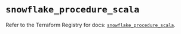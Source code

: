 # `snowflake_procedure_scala`

Refer to the Terraform Registry for docs: [`snowflake_procedure_scala`](https://registry.terraform.io/providers/snowflake-labs/snowflake/1.0.4/docs/resources/procedure_scala).

